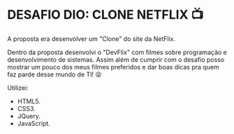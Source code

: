 # DESAFIO DIO: CLONE NETFLIX :tv:

A proposta era desenvolver um "Clone" do site da NetFlix.

Dentro da proposta desenvolvi o "DevFlix" com filmes sobre programação e desenvolvimento de sistemas.
Assim além de cumprir com o desafio posso mostrar um pouco dos meus filmes preferidos e dar boas dicas pra quem faz parde desse mundo de TI! :stuck_out_tongue_closed_eyes:

Utilizei:
- HTML5.
- CSS3.
- JQuery.
- JavaScript.

